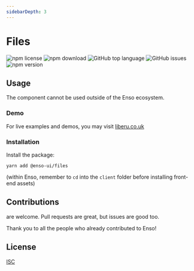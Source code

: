```yaml
---
sidebarDepth: 3
---
```


# Files

![npm license](https://img.shields.io/npm/l/@enso-ui/files.svg) 
![npm download](https://img.shields.io/npm/dm/@enso-ui/files.svg) 
![GitHub top language](https://img.shields.io/github/languages/top/enso-ui/files.svg) 
![GitHub issues](https://img.shields.io/github/issues/enso-ui/files.svg) 
![npm version](https://img.shields.io/npm/v/@enso-ui/files.svg) 

## Usage
The component cannot be used outside of the Enso ecosystem.

### Demo

For live examples and demos, you may visit [liberu.co.uk](https://www.liberu.co.uk)

### Installation

Install the package:
```
yarn add @enso-ui/files
```

(within Enso, remember to `cd` into the `client` folder before installing front-end assets)

## Contributions

are welcome. Pull requests are great, but issues are good too.

Thank you to all the people who already contributed to Enso!

## License

[ISC](https://opensource.org/licenses/ISC)
